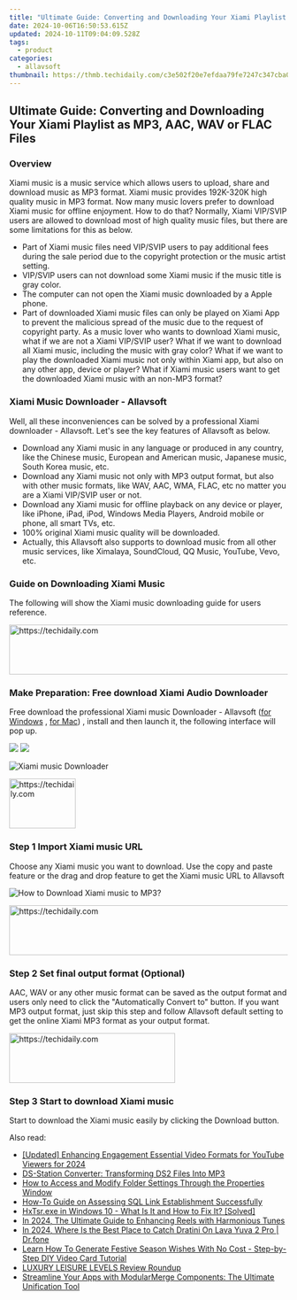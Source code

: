 ```yaml
---
title: "Ultimate Guide: Converting and Downloading Your Xiami Playlist as MP3, AAC, WAV or FLAC Files"
date: 2024-10-06T16:50:53.615Z
updated: 2024-10-11T09:04:09.528Z
tags:
  - product
categories:
  - allavsoft
thumbnail: https://thmb.techidaily.com/c3e502f20e7efdaa79fe7247c347cba062451d0a182bc95c04756bb4182724ea.jpg
---
```


## Ultimate Guide: Converting and Downloading Your Xiami Playlist as MP3, AAC, WAV or FLAC Files

### Overview

Xiami music is a music service which allows users to upload, share and download music as MP3 format. Xiami music provides 192K-320K high quality music in MP3 format. Now many music lovers prefer to download Xiami music for offline enjoyment. How to do that? Normally, Xiami VIP/SVIP users are allowed to download most of high quality music files, but there are some limitations for this as below.

* Part of Xiami music files need VIP/SVIP users to pay additional fees during the sale period due to the copyright protection or the music artist setting.
* VIP/SVIP users can not download some Xiami music if the music title is gray color.
* The computer can not open the Xiami music downloaded by a Apple phone.
* Part of downloaded Xiami music files can only be played on Xiami App to prevent the malicious spread of the music due to the request of copyright party. As a music lover who wants to download Xiami music, what if we are not a Xiami VIP/SVIP user? What if we want to download all Xiami music, including the music with gray color? What if we want to play the downloaded Xiami music not only within Xiami app, but also on any other app, device or player? What if Xiami music users want to get the downloaded Xiami music with an non-MP3 format?

### Xiami Music Downloader - Allavsoft

Well, all these inconveniences can be solved by a professional Xiami downloader - Allavsoft. Let's see the key features of Allavsoft as below.

* Download any Xiami music in any language or produced in any country, like the Chinese music, European and American music, Japanese music, South Korea music, etc.
* Download any Xiami music not only with MP3 output format, but also with other music formats, like WAV, AAC, WMA, FLAC, etc no matter you are a Xiami VIP/SVIP user or not.
* Download any Xiami music for offline playback on any device or player, like iPhone, iPad, iPod, Windows Media Players, Android mobile or phone, all smart TVs, etc.
* 100% original Xiami music quality will be downloaded.
* Actually, this Allavsoft also supports to download music from all other music services, like Ximalaya, SoundCloud, QQ Music, YouTube, Vevo, etc.

### Guide on Downloading Xiami Music

The following will show the Xiami music downloading guide for users reference.

<!-- affiliate ads begin -->
<a href="https://imp.i357552.net/c/5597632/857865/11832" target="_top" id="857865">
  <img src="//a.impactradius-go.com/display-ad/11832-857865" border="0" alt="https://techidaily.com" width="728" height="90"/>
</a>
<img height="0" width="0" src="https://imp.i357552.net/i/5597632/857865/11832" style="position:absolute;visibility:hidden;" border="0" />
<!-- affiliate ads end -->

### Make Preparation: Free download Xiami Audio Downloader

Free download the professional Xiami music Downloader - Allavsoft ([for Windows](https://tools.techidaily.com/allavsoft/products/) , [for Mac](https://tools.techidaily.com/allavsoft/products/)) , install and then launch it, the following interface will pop up.

[![](https://www.allavsoft.com/how-to/../images/how-to/free-download-win.jpg)](https://tools.techidaily.com/allavsoft/products/) [![](https://www.allavsoft.com/how-to/../images/how-to/free-download-mac.jpg)](https://tools.techidaily.com/allavsoft/products/)

![Xiami music Downloader](https://www.allavsoft.com/how-to/../images/allavsoft/screen-shot-600.jpg)

<!-- affiliate ads begin -->
<a href="https://aligracehair.sjv.io/c/5597632/2135350/19272" target="_top" id="2135350">
  <img src="//a.impactradius-go.com/display-ad/19272-2135350" border="0" alt="https://techidaily.com" width="120" height="90"/>
</a>
<img height="0" width="0" src="https://aligracehair.sjv.io/i/5597632/2135350/19272" style="position:absolute;visibility:hidden;" border="0" />
<!-- affiliate ads end -->

### Step 1 Import Xiami music URL

Choose any Xiami music you want to download. Use the copy and paste feature or the drag and drop feature to get the Xiami music URL to Allavsoft

![How to Download Xiami music to MP3?](https://www.allavsoft.com/how-to/../images/how-to/download-rtmp-video/download-rtmp-video.jpg)

<!-- affiliate ads begin -->
<a href="https://appsumo.8odi.net/c/5597632/2105877/7443" target="_top" id="2105877">
  <img src="//a.impactradius-go.com/display-ad/7443-2105877" border="0" alt="https://techidaily.com" width="728" height="90"/>
</a>
<img height="0" width="0" src="https://appsumo.8odi.net/i/5597632/2105877/7443" style="position:absolute;visibility:hidden;" border="0" />
<!-- affiliate ads end -->

### Step 2 Set final output format (Optional)

AAC, WAV or any other music format can be saved as the output format and users only need to click the "Automatically Convert to" button. If you want MP3 output format, just skip this step and follow Allavsoft default setting to get the online Xiami MP3 format as your output format.

<!-- affiliate ads begin -->
<a href="https://aligracehair.sjv.io/c/5597632/1868586/19272" target="_top" id="1868586">
  <img src="//a.impactradius-go.com/display-ad/19272-1868586" border="0" alt="https://techidaily.com" width="300" height="90"/>
</a>
<img height="0" width="0" src="https://aligracehair.sjv.io/i/5597632/1868586/19272" style="position:absolute;visibility:hidden;" border="0" />
<!-- affiliate ads end -->

### Step 3 Start to download Xiami music

Start to download the Xiami music easily by clicking the Download button.

<ins class="adsbygoogle"
     style="display:block"
     data-ad-format="autorelaxed"
     data-ad-client="ca-pub-7571918770474297"
     data-ad-slot="1223367746"></ins>

<ins class="adsbygoogle"
     style="display:block"
     data-ad-client="ca-pub-7571918770474297"
     data-ad-slot="8358498916"
     data-ad-format="auto"
     data-full-width-responsive="true"></ins>

<span class="atpl-alsoreadstyle">Also read:</span>
<div><ul>
<li><a href="https://youtube-lab.techidaily.com/ed-enhancing-engagement-essential-video-formats-for-youtube-viewers-for-2024/"><u>[Updated] Enhancing Engagement Essential Video Formats for YouTube Viewers for 2024</u></a></li>
<li><a href="https://tech-hub.techidaily.com/ds-station-converter-transforming-ds2-files-into-mp3/"><u>DS-Station Converter: Transforming DS2 Files Into MP3</u></a></li>
<li><a href="https://fox-metric.techidaily.com/how-to-access-and-modify-folder-settings-through-the-properties-window/"><u>How to Access and Modify Folder Settings Through the Properties Window</u></a></li>
<li><a href="https://fox-metric.techidaily.com/how-to-guide-on-assessing-sql-link-establishment-successfully/"><u>How-To Guide on Assessing SQL Link Establishment Successfully</u></a></li>
<li><a href="https://techtrends.techidaily.com/hxtsrexe-in-windows-10-what-is-it-and-how-to-fix-it-solved/"><u>HxTsr.exe in Windows 10 - What Is It and How to Fix It? [Solved]</u></a></li>
<li><a href="https://some-approaches.techidaily.com/in-2024-the-ultimate-guide-to-enhancing-reels-with-harmonious-tunes/"><u>In 2024, The Ultimate Guide to Enhancing Reels with Harmonious Tunes</u></a></li>
<li><a href="https://android-pokemon-go.techidaily.com/in-2024-where-is-the-best-place-to-catch-dratini-on-lava-yuva-2-pro-drfone-by-drfone-virtual-android/"><u>In 2024, Where Is the Best Place to Catch Dratini On Lava Yuva 2 Pro | Dr.fone</u></a></li>
<li><a href="https://fox-metric.techidaily.com/learn-how-to-generate-festive-season-wishes-with-no-cost-step-by-step-diy-video-card-tutorial/"><u>Learn How To Generate Festive Season Wishes With No Cost - Step-by-Step DIY Video Card Tutorial</u></a></li>
<li><a href="https://extra-resources.techidaily.com/luxury-leisure-levels-review-roundup/"><u>LUXURY LEISURE LEVELS Review Roundup</u></a></li>
<li><a href="https://fox-metric.techidaily.com/streamline-your-apps-with-modularmerge-components-the-ultimate-unification-tool/"><u>Streamline Your Apps with ModularMerge Components: The Ultimate Unification Tool</u></a></li>
</ul></div>

